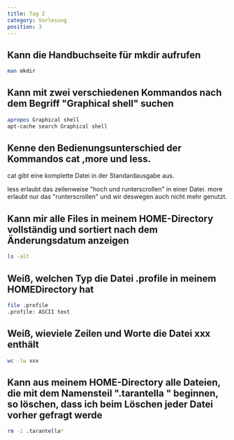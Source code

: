```yaml
---
title: Tag 2
category: Vorlesung
position: 3
---
```

## Kann die Handbuchseite für mkdir aufrufen

```bash
man mkdir
```

## Kann mit zwei verschiedenen Kommandos nach dem Begriff "Graphical shell" suchen

```bash
apropos Graphical shell
apt-cache search Graphical shell
```

## Kenne den Bedienungsunterschied der Kommandos cat ,more und less.

cat gibt eine komplette Datei in der Standardausgabe aus.

less erlaubt das zeilenweise "hoch und runterscrollen" in einer Datei. 
more erlaubt nur das "runterscrollen" und wir deswegen auch nicht mehr genutzt.

## Kann mir alle Files in meinem HOME-Directory vollständig und sortiert nach dem Änderungsdatum anzeigen

```bash
ls -alt
```

## Weiß, welchen Typ die Datei .profile in meinem HOMEDirectory hat

```bash
file .profile
.profile: ASCII text
```
## Weiß, wieviele Zeilen und Worte die Datei xxx enthält

```bash
wc -lw xxx
```

## Kann aus meinem HOME-Directory alle Dateien, die mit dem Namensteil ".tarantella " beginnen, so löschen, dass ich beim Löschen jeder Datei vorher gefragt werde

```bash
rm -i .tarantella*
``` 
